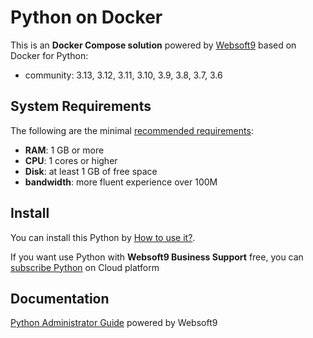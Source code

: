 # Python on Docker  

This is an **Docker Compose solution** powered by [Websoft9](https://www.websoft9.com) based on Docker for Python:


 - community:  3.13, 3.12, 3.11, 3.10, 3.9, 3.8, 3.7, 3.6


## System Requirements

The following are the minimal [recommended requirements](https://www.python.org/):

* **RAM**: 1 GB or more
* **CPU**: 1 cores or higher
* **Disk**: at least 1 GB of free space
* **bandwidth**: more fluent experience over 100M  

## Install

You can install this Python by [How to use it?](https://github.com/Websoft9/docker-library#how-to-use-it).   

If you want use Python with **Websoft9 Business Support** free, you can [subscribe Python](https://www.websoft9.com/apps) on Cloud platform

## Documentation

[Python Administrator Guide](https://support.websoft9.com/docs/python) powered by Websoft9